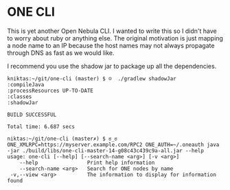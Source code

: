 # ONE CLI

This is yet another Open Nebula CLI.  I wanted to write this so I didn't have to worry about ruby or anything else.  The original motivation is just mapping a node name to an IP because the host names may not always propagate through DNS as fast as we would like.

I recommend you use the shadow jar to package up all the dependencies.

```console
kniktas:~/git/one-cli (master) $ ☺  ./gradlew shadowJar
:compileJava
:processResources UP-TO-DATE
:classes
:shadowJar

BUILD SUCCESSFUL

Total time: 6.687 secs

niktas:~/git/one-cli (master✗) $ ಠ_ಠ  ONE_XMLRPC=https://myserver.example.com/RPC2 ONE_AUTH=~/.oneauth java -jar ./build/libs/one-cli-master-14-g08c43c439c9a-all.jar --help
usage: one-cli [--help] [--search-name <arg>] [-v <arg>]
    --help                Print help information
    --search-name <arg>   Search for ONE nodes by name
 -v,--view <arg>          The information to display for information found
```
